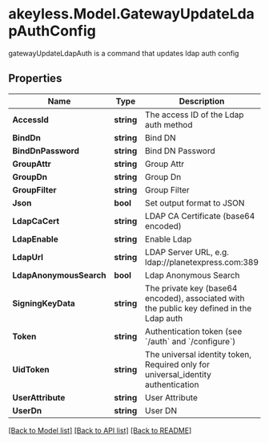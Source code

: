 # akeyless.Model.GatewayUpdateLdapAuthConfig
gatewayUpdateLdapAuth is a command that updates ldap auth config

## Properties

Name | Type | Description | Notes
------------ | ------------- | ------------- | -------------
**AccessId** | **string** | The access ID of the Ldap auth method | [optional] 
**BindDn** | **string** | Bind DN | [optional] 
**BindDnPassword** | **string** | Bind DN Password | [optional] 
**GroupAttr** | **string** | Group Attr | [optional] 
**GroupDn** | **string** | Group Dn | [optional] 
**GroupFilter** | **string** | Group Filter | [optional] 
**Json** | **bool** | Set output format to JSON | [optional] 
**LdapCaCert** | **string** | LDAP CA Certificate (base64 encoded) | [optional] 
**LdapEnable** | **string** | Enable Ldap | [optional] 
**LdapUrl** | **string** | LDAP Server URL, e.g. ldap://planetexpress.com:389 | [optional] 
**LdapAnonymousSearch** | **bool** | Ldap Anonymous Search | [optional] 
**SigningKeyData** | **string** | The private key (base64 encoded), associated with the public key defined in the Ldap auth | [optional] 
**Token** | **string** | Authentication token (see &#x60;/auth&#x60; and &#x60;/configure&#x60;) | [optional] 
**UidToken** | **string** | The universal identity token, Required only for universal_identity authentication | [optional] 
**UserAttribute** | **string** | User Attribute | [optional] 
**UserDn** | **string** | User DN | [optional] 

[[Back to Model list]](../README.md#documentation-for-models) [[Back to API list]](../README.md#documentation-for-api-endpoints) [[Back to README]](../README.md)

